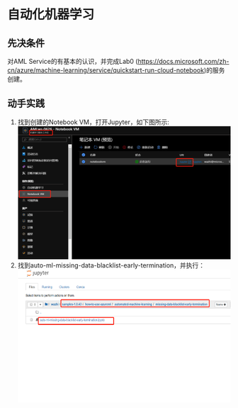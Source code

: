 # 自动化机器学习

## 先决条件
对AML Service的有基本的认识，并完成Lab0 (https://docs.microsoft.com/zh-cn/azure/machine-learning/service/quickstart-run-cloud-notebook)的服务创建。  

## 动手实践
1. 找到创建的Notebook VM，打开Jupyter，如下图所示:
   <img width="500" height="300" src="./images/lab1-1.png"/>
2. 找到auto-ml-missing-data-blacklist-early-termination，并执行：
   <img width="500" height="300" src="./images/lab1-2.png"/>

